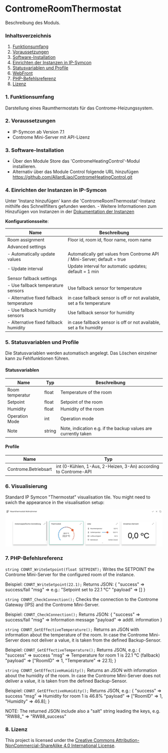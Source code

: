 # ContromeRoomThermostat
Beschreibung des Moduls.

### Inhaltsverzeichnis

1. [Funktionsumfang](#1-funktionsumfang)
2. [Voraussetzungen](#2-voraussetzungen)
3. [Software-Installation](#3-software-installation)
4. [Einrichten der Instanzen in IP-Symcon](#4-einrichten-der-instanzen-in-ip-symcon)
5. [Statusvariablen und Profile](#5-statusvariablen-und-profile)
6. [WebFront](#6-webfront)
7. [PHP-Befehlsreferenz](#7-php-befehlsreferenz)
8. [Lizenz](#8-lizenz)

### 1. Funktionsumfang

Darstellung eines Raumthermostats für das Controme-Heizungssystem.

### 2. Voraussetzungen

- IP-Symcon ab Version 7.1
- Controme Mini-Server mit API-Lizenz

### 3. Software-Installation

* Über den Module Store das 'ContromeHeatingControl'-Modul installieren.
* Alternativ über das Module Control folgende URL hinzufügen https://github.com/AllardLiao/ContromeHeatingControl.git

### 4. Einrichten der Instanzen in IP-Symcon

 Unter 'Instanz hinzufügen' kann die 'ContromeRoomThermostat'-Instanz mithilfe des Schnellfilters gefunden werden.
	- Weitere Informationen zum Hinzufügen von Instanzen in der [Dokumentation der Instanzen](https://www.symcon.de/service/dokumentation/konzepte/instanzen/#Instanz_hinzufügen)

__Konfigurationsseite__:

Name                                         | Beschreibung
-------------------------------------------- | -----------------------------------------------------------------------------
Room assignment                              | Floor id, room id, floor name, room name
Advanced settings                            |
  - Automatically update values              | Automatically get values from Controme API / Mini-Server; default = true
  - Update interval                          | Update interval for automatic updates; default = 1 min
Sensor fallback settings                     |
  - Use fallback temperature sensors         | Use fallback sensor for temperature
  - Alternative fixed fallback temperature   | in case fallback sensor is off or not available, set a fix temperature
  - Use fallback humidity sensors            | Use fallback sensor for humidity
  - Alternative fixed fallback humidity      | in case fallback sensor is off or not available, set a fix humidity

### 5. Statusvariablen und Profile

Die Statusvariablen werden automatisch angelegt. Das Löschen einzelner kann zu Fehlfunktionen führen.

#### Statusvariablen

Name              | Typ     | Beschreibung
----------------- | ------- | ----------------------------------------------------------------
Room temperatur   | float   | Temperature of the room
Setpoint          | float   | Setpoint of the room
Humidity          | float   | Humidity of the room
Operation Mode    | int     | Operation mode
Note              | string  | Note, indication e.g. if the backup values are currently taken

#### Profile

Name                  | Typ
--------------------- | -----------------------------------------------------------------
Controme.Betriebsart  | int (0-Kühlen, 1-Aus, 2-Heizen, 3-An) according to Controme-API

### 6. Visualisierung

Standard IP Symcon "Thermostat" visualisation tile.
You might need to swich the appearance in the visualisation setup:

![Visualisation options](../libs/assets/CONRT_Visu.jpeg)

### 7. PHP-Befehlsreferenz

`string CONRT_WriteSetpoint(float SETPOINT);`
Writes the SETPOINT the Controme Mini-Server for the configured room of the instance.

Beispiel:
`CONRT_WriteSetpoint(22.1);`
Returns JSON:
{
    "success" => success/fail
    "msg" => e.g.: "Setpoint set to 22.1 °C"
    "payload" => []
}

`string CONRT_CheckConnection();`
Checks the connection to the Controme Gateway (IPS) and the Controme Mini-Server.

Beispiel:
`CONRT_CheckConnection();`
Returns JSON:
{
    "success" => success/fail
    "msg" => Information message
    "payload" => addtl. information
}

`string CONRT_GetEffectiveTemperature();`
Returns an JSON with information about the temperature of the room.
In case the Controme Mini-Server does not deliver a value, it is taken from the defined Backup-Sensor.

Beispiel:
`CONRT_GetEffectiveTemperature();`
Returns JSON, e.g.:
{
    "success" => success
    "msg" => Temperature for room 1 is 22.1 °C (fallback)
    "payload" => ["RoomID" => 1, "Temperature" => 22.1];
}

`string CONRT_GetEffectiveHumidity();`
Returns an JSON with information about the humidity of the room.
In case the Controme Mini-Server does not deliver a value, it is taken from the defined Backup-Sensor.

Beispiel:
`CONRT_GetEffectiveHumidity();`
Returns JSON, e.g.:
{
    "success" => success
    "msg" => Humidity for room 1 is 46.8%
    "payload" => ["RoomID" => 1, "Humidity" => 46.8];
}

NOTE:
The returned JSON include also a "salt" string leading the keys, e.g. "RW88_" => "RW88_success"

### 8. Lizenz

This project is licensed under the
[Creative Commons Attribution-NonCommercial-ShareAlike 4.0 International License](https://creativecommons.org/licenses/by-nc-sa/4.0/).
